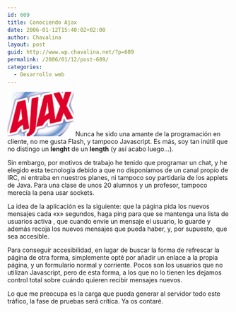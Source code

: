 ```yaml
---
id: 609
title: Conociendo Ajax
date: 2006-01-12T15:40:02+02:00
author: Chavalina
layout: post
guid: http://www.wp.chavalina.net/?p=609
permalink: /2006/01/12/post-609/
categories:
  - Desarrollo web
---
```

<img class="imgizqda" src="/imagenes/fotos/ajax.png" alt="Logotipo de Ajax... pero de Ajax Pino" /> Nunca he sido una amante de la programaci&oacute;n en cliente, no me gusta Flash, y tampoco Javascript. Es más, soy tan in&uacute;til que no distingo un **lenght** de un **length** (y as&iacute; acabo luego…).

Sin embargo, por motivos de trabajo he tenido que programar un chat, y he elegido esta tecnolog&iacute;a debido a que no dispon&iacute;amos de un canal propio de IRC, ni entraba en nuestros planes, ni tampoco soy partidaria de los applets de Java. Para una clase de unos 20 alumnos y un profesor, tampoco merec&iacute;a la pena usar sockets.

La idea de la aplicaci&oacute;n es la siguiente: que la página pida los nuevos mensajes cada «x» segundos, haga ping para que se mantenga una lista de usuarios activa , que cuando env&iacute;e un mensaje el usuario, lo guarde y además recoja los nuevos mensajes que pueda haber, y, por supuesto, que sea accesible.

Para conseguir accesibilidad, en lugar de buscar la forma de refrescar la página de otra forma, simplemente opté por a&ntilde;adir un enlace a la propia página, y un formulario normal y corriente. Pocos son los usuarios que no utilizan Javascript, pero de esta forma, a los que no lo tienen les dejamos control total sobre cuándo quieren recibir mensajes nuevos.

Lo que me preocupa es la carga que pueda generar al servidor todo este tráfico, la fase de pruebas será cr&iacute;tica. Ya os contaré.